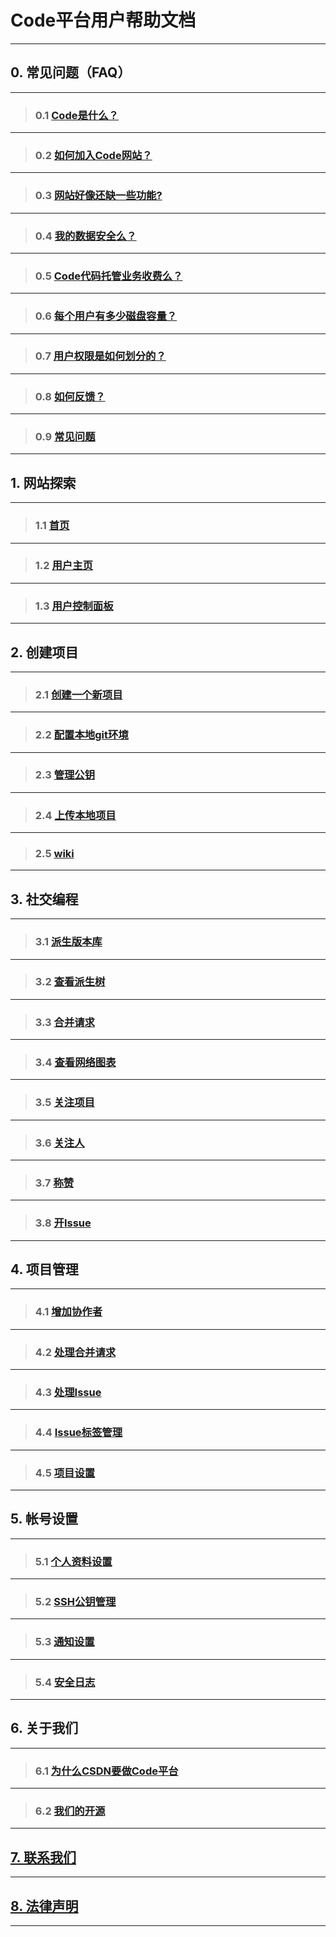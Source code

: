 # **Code平台用户帮助文档**

----------

## **0. 常见问题（FAQ）**

----------
>### 0.1 [Code是什么？](/help/CSDN_Code/code_support/FAQ_0_1 "Code是什么？")

----------
>### 0.2 [如何加入Code网站？](/help/CSDN_Code/code_support/FAQ_0_2 "如何加入Code网站？")

----------
>### 0.3 [网站好像还缺一些功能?](/help/CSDN_Code/code_support/FAQ_0_4 "网站好像还缺一些功能?")

----------
>### 0.4 [我的数据安全么？](/help/CSDN_Code/code_support/FAQ_0_5 "我的数据安全么")

----------
>### 0.5 [Code代码托管业务收费么？](/help/CSDN_Code/code_support/FAQ_0_6 "Code代码托管业务收费么?")

----------
>### 0.6 [每个用户有多少磁盘容量？](/help/CSDN_Code/code_support/FAQ_0_7 "每个用户有多少磁盘容量?")

----------
>### 0.7 [用户权限是如何划分的？](/help/CSDN_Code/code_support/FAQ_0_8 "用户权限是如何划分的？")

----------
>### 0.8 [如何反馈？](/help/CSDN_Code/code_support/FAQ_0_9 "如何提交错误报告？")

----------
>### 0.9 [常见问题](/help/CSDN_Code/code_support/FAQ_0_10 "常见问题")

----------


## **1. 网站探索**
----------
>### 1.1 [首页](/help/CSDN_Code/code_support/FAQ_1_1 "首页")

----------
>### 1.2 [用户主页](/help/CSDN_Code/code_support/FAQ_1_7 "用户主页")

----------
>### 1.3 [用户控制面板](/help/CSDN_Code/code_support/FAQ_1_8 "用户控制面板")

----------

## **2. 创建项目**
----------
>### 2.1 [创建一个新项目](/help/CSDN_Code/code_support/FAQ_2_1 "创建一个新项目")

----------
>### 2.2 [配置本地git环境](/help/CSDN_Code/code_support/FAQ_2_2 "配置本地git环境")

----------
>### 2.3 [管理公钥](/help/CSDN_Code/code_support/FAQ_2_3 "管理公钥")

----------
>### 2.4 [上传本地项目](/help/CSDN_Code/code_support/FAQ_2_4 "上传本地项目")

----------
>### 2.5 [wiki](/help/CSDN_Code/code_support/FAQ_2_5 "wiki")

----------

## **3. 社交编程**
----------
>### 3.1 [派生版本库](/help/CSDN_Code/code_support/FAQ_3_1 "派生版本库")

----------
>### 3.2 [查看派生树](/help/CSDN_Code/code_support/FAQ_3_2 "查看派生树")

----------
>### 3.3 [合并请求](/help/CSDN_Code/code_support/FAQ_3_3 "合并请求")

----------
>### 3.4 [查看网络图表](/help/CSDN_Code/code_support/FAQ_3_4 "查看网络图表")

----------
>### 3.5 [关注项目](/help/CSDN_Code/code_support/FAQ_3_5 "关注项目")

----------
>### 3.6 [关注人](/help/CSDN_Code/code_support/FAQ_3_6 "关注人")

----------
>### 3.7 [称赞](/help/CSDN_Code/code_support/FAQ_3_7 "称赞")

----------
>### 3.8 [开Issue](/help/CSDN_Code/code_support/FAQ_3_8 "开Issue")

----------
## **4. 项目管理**
----------
>### 4.1 [增加协作者](/help/CSDN_Code/code_support/FAQ_4_1 "增加协作者")

----------
>### 4.2 [处理合并请求](/help/CSDN_Code/code_support/FAQ_4_2 "处理合并请求")

----------
>### 4.3 [处理Issue](/help/CSDN_Code/code_support/FAQ_4_3 "处理Issue")

----------
>### 4.4 [Issue标签管理](/help/CSDN_Code/code_support/FAQ_4_4 "Issue标签管理")

----------
>### 4.5 [项目设置](/help/CSDN_Code/code_support/FAQ_4_5 "项目设置")

----------
## **5. 帐号设置**
----------
>### 5.1 [个人资料设置](/help/CSDN_Code/code_support/FAQ_5_1 "个人资料设置")

----------
>### 5.2 [SSH公钥管理](/help/CSDN_Code/code_support/FAQ_5_2 "SSH公钥管理")

----------
>### 5.3 [通知设置](/help/CSDN_Code/code_support/FAQ_5_3 "通知设置")

----------
>### 5.4 [安全日志](/help/CSDN_Code/code_support/FAQ_5_4 "安全日志")


----------

## **6. 关于我们**
----------
>### 6.1 [为什么CSDN要做Code平台](/help/CSDN_Code/code_support/FAQ_6_1 "为什么CSDN要做Code平台")

----------
>### 6.2 [我们的开源](/help/CSDN_Code/code_support/FAQ_6_4 "我们的开源")

----------
## [**7. 联系我们**](/help/CSDN_Code/code_support/FAQ_7 "联系我们")
----------

## [**8. 法律声明**](/help/CSDN_Code/code_support/FAQ_8 "法律声明")
----------
